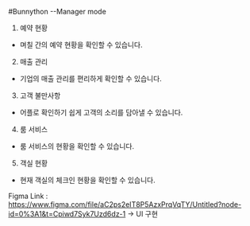 #Bunnython
--Manager mode
  
 1. 예약 현황
  - 며칠 간의 예약 현황을 확인할 수 있습니다.
 2. 매출 관리
  - 기업의 매출 관리를 편리하게 확인할 수 있습니다.
 3. 고객 불만사항
  - 어플로 확인하기 쉽게 고객의 소리를 담아낼 수 있습니다.
 4. 룸 서비스
  - 룸 서비스의 현황을 확인할 수 있습니다.
 5. 객실 현황
  - 현재 객실의 체크인 현황을 확인할 수 있습니다.

Figma Link : https://www.figma.com/file/aC2ps2eIT8P5AzxPrqVqTY/Untitled?node-id=0%3A1&t=Cpiwd7Syk7Uzd6dz-1
-> UI 구현
